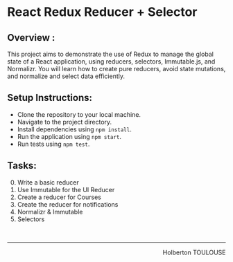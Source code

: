 # React Redux Reducer + Selector

## Overview :
This project aims to demonstrate the use of Redux to manage the global state of a React application, using reducers, selectors, Immutable.js, and Normalizr. You will learn how to create pure reducers, avoid state mutations, and normalize and select data efficiently.

## Setup Instructions:

- Clone the repository to your local machine.
- Navigate to the project directory.
- Install dependencies using ``npm install``.
- Run the application using ``npm start``.
- Run tests using ``npm test``.

## Tasks:
0. Write a basic reducer
1. Use Immutable for the UI Reducer
2. Create a reducer for Courses
3. Create the reducer for notifications
4. Normalizr & Immutable
5. Selectors

<br/><hr>
<p align="right">Holberton TOULOUSE</p>